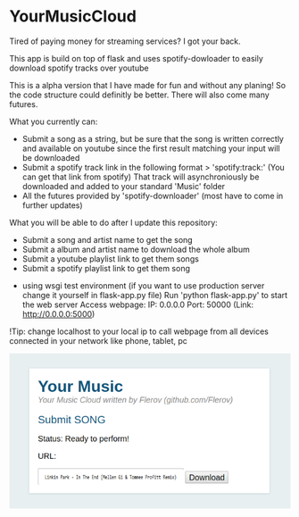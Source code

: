 # YourMusicCloud
Tired of paying money for streaming services? I got your back. 

This app is build on top of flask and uses spotify-dowloader to easily download spotify tracks over youtube

This is a alpha version that I have made for fun and without any planing! So the code structure could definitly be better.
There will also come many futures.

What you currently can: 
+ Submit a song as a string, but be sure that the song is written correctly and available on youtube since the first result matching your input will be downloaded
+ Submit a spotify track link in the following format > 'spotify:track:<someuid>' (You can get that link from spotify)
  That track will asynchroniously be downloaded and added to your standard 'Music' folder
+  All the futures provided by 'spotify-downloader' (most have to come in further updates)
  
What you will be able to do after I update this repository:
+ Submit a song and artist name to get the song
+ Submit a album and artist name to download the whole album
+ Submit a youtube playlist link to get them songs
+ Submit a spotify playlist link to get them song

* using wsgi test environment (if you want to use production server change it yourself in flask-app.py file)
Run 'python flask-app.py' to start the web server
Access webpage:
IP: 0.0.0.0
Port: 50000
(Link: http://0.0.0.0:5000)

!Tip: change localhost to your local ip to call webpage from all devices connected in your network like phone, tablet, pc

![Alt text](https://github.com/Flerov/YourMusicCloud/blob/pictures/web-app.png)
